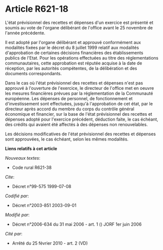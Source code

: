 # Article R621-18

L'état prévisionnel des recettes et dépenses d'un exercice est présenté et soumis au vote de l'organe délibérant de l'office
avant le 25 novembre de l'année précédente.

Il est adopté par l'organe délibérant et approuvé conformément aux modalités fixées par le décret du 8 juillet 1999 relatif
aux modalités d'approbation de certaines décisions financières des établissements publics de l'Etat. Pour les opérations
effectuées au titre des réglementations communautaires, cette approbation est réputée acquise à la date de réception, par les
autorités compétentes, de la délibération et des documents correspondants.

Dans le cas où l'état prévisionnel des recettes et dépenses n'est pas approuvé à l'ouverture de l'exercice, le directeur de
l'office met en oeuvre les mesures financières prévues par la réglementation de la Communauté européenne. Les dépenses de
personnel, de fonctionnement et d'investissement sont effectuées, jusqu'à l'approbation de cet état, par le directeur après
accord du membre du corps du contrôle général économique et financier, sur la base de l'état prévisionnel des recettes et
dépenses adopté pour l'exercice précédent, déduction faite, le cas échéant, des crédits qui avaient été affectés à des
dépenses non renouvelables.

Les décisions modificatives de l'état prévisionnel des recettes et dépenses sont approuvées, le cas échéant, selon les mêmes
modalités.

**Liens relatifs à cet article**

_Nouveaux textes_:

  - Code rural R621-38

_Cite_:

  - Décret n°99-575 1999-07-08

_Codifié par_:

  - Décret n°2003-851 2003-09-01

_Modifié par_:

  - Décret n°2006-634 du 31 mai 2006 - art. 1 () JORF 1er juin 2006

_Cité par_:

  - Arrêté du 25 février 2010 - art. 2 (VD)
